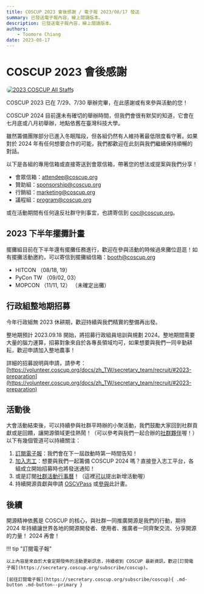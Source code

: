 ```yaml
---
title: COSCUP 2023 會後感謝 / 電子報 2023/08/17 發送
summary: 已發送電子報內容，線上閱讀版本。
description: 已發送電子報內容，線上閱讀版本。
authors:
    - Toomore Chiang
date: 2023-08-17
---
```


# COSCUP 2023 會後感謝

<a href="https://coscup.org/2023/zh-TW/staff"><img src="https://volunteer.coscup.org/s3/img/2023_skiseiju_924033_1600.jpg" alt="2023 COSCUP All Staffs" title="2023 COSCUP All Staffs" style="border-radius: 8px;border:1px solid hsl(142, 52%, 96%);"></a>

COSCUP 2023 已在 7/29、7/30 舉辦完畢，在此感謝或有來參與活動的您！

COSCUP 2024 目前還未有確切的舉辦時間，但我們會很有默契的知道，它會在七月底或八月初舉辦，地點依舊在臺灣科技大學。

雖然籌備團隊部分已進入冬眠階段，但各組仍然有人維持著最低限度看守著。如果對於 2024 年有任何想要合作的可能，我們都歡迎在此刻與我們繼續保持順暢的對話。

以下是各組的專用信箱或直接寄送到會眾信箱，帶著您的想法或提案與我們分享！

- 會眾信箱：[attendee@coscup.org](mailto:attendee@coscup.org)
- 贊助組：[sponsorship@coscup.org](mailto:sponsorship@coscup.org)
- 行銷組：[marketing@coscup.org](mailto:marketing@coscup.org)
- 議程組：[program@coscup.org](mailto:program@coscup.org)

或在活動期間有任何違反社群守則事宜，也請寄信到 [coc@coscup.org](mailto:coc@coscup.org)。

## 2023 下半年擺攤計畫

擺攤組目前在下半年還有擺攤任務進行，歡迎在參與活動的時候過來攤位逛逛！如有擺攤活動邀約，可以寄信到擺攤組信箱：[booth@coscup.org](mailto:booth@coscup.org)

- HITCON （08/18, 19）
- PyCon TW （09/02, 03）
- MOPCON （11/11, 12） （未確定出攤）

## 行政組整地期招募

今年行政組無 2023 休耕期，歡迎持續與我們精實的整備再出發。

整地期預計 2023.09.18 開始，將招募行政組員培訓與規劃 2024。整地期間需要大量的腦力運算，招募對象來自於各專長領域均可，如果想要與我們一同辛勤耕耘，歡迎申請加入整地農事！

詳細的招募說明與申請，請參考：[https://volunteer.coscup.org/docs/zh_TW/secretary_team/recruit/#2023-preparation](https://volunteer.coscup.org/docs/zh_TW/secretary_team/recruit/#2023-preparation)

## 活動後

大會活動結束後，可以持續參與社群平時辦的小聚活動，我們鼓勵大家回到社群貢獻或是回饋，讓開源領域更佳熱鬧！（可以參考與我們一起合辦的[社群夥伴](https://coscup.org/2023/zh-TW/community)喔！）
以下有幾個管道可以持續關注：

1. [訂閱電子報](https://secretary.coscup.org/subscribe/coscup)：我們會在下一屆啟動時第一時間告知！
2. [加入志工](https://volunteer.coscup.org/)：想要與我們一起籌備 COSCUP 2024 嗎？直接登入志工平台，各組成立開始招募時也將發送通知！
3. 或是訂閱[社群活動行事曆](https://calendar.google.com/calendar/embed?src=p09uh8cg4uvt2ij4obf45cltsk%40group.calendar.google.com&ctz=Asia%2FTaipei)！（這裡[可以](https://forms.gle/J52atxyfXHy3mhed9)提出新增活動喔）
4. 持續開源貢獻與申請 [OSCVPass](https://ocf.tw/p/oscvpass/) 或[參與](https://github.com/ocftw/OSCVPass/)此計畫。

## 後續

開源精神依舊是 COSCUP 的核心，與社群一同推廣開源是我們的行動，期待 2024 年持續讓世界各地的開源開發者、使用者、推廣者一同齊聚交流、分享開源的力量！
2024 再會！

!!! tip "訂閱電子報"

    以上內容是來自於大會定期發佈的活動更新訊息，持續收到 COSCUP 最新資訊，歡迎[訂閱電子報](https://secretary.coscup.org/subscribe/coscup)。

    [前往訂閱電子報](https://secretary.coscup.org/subscribe/coscup){ .md-button .md-button--primary }
